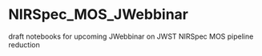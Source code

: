 # NIRSpec_MOS_JWebbinar
draft notebooks for upcoming JWebbinar on JWST NIRSpec MOS pipeline reduction

